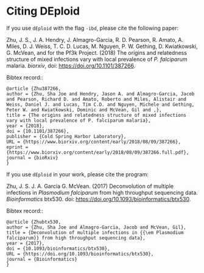 
Citing DEploid
==============

If you use `dEploid` with the flag `-ibd`, please cite the following paper:

Zhu, J. S., J. A. Hendry, J. Almagro-Garcia, R. D. Pearson, R. Amato, A. Miles, D. J. Weiss, T. C. D. Lucas, M. Nguyen, P. W. Gething, D. Kwiatkowski, G. McVean, and for the Pf3k Project. (2018) The origins and relatedness structure of mixed infections vary with local prevalence of *P. falciparum* malaria. *biorxiv*, doi: https://doi.org/10.1101/387266.

Bibtex record::

    @article {Zhu387266,
    author = {Zhu, Sha Joe and Hendry, Jason A. and Almagro-Garcia, Jacob and Pearson, Richard D. and Amato, Roberto and Miles, Alistair and Weiss, Daniel J. and Lucas, Tim C.D. and Nguyen, Michele and Gething, Peter W. and Kwiatkowski, Dominic and McVean, Gil and ,},
    title = {The origins and relatedness structure of mixed infections vary with local prevalence of P. falciparum malaria},
    year = {2018},
    doi = {10.1101/387266},
    publisher = {Cold Spring Harbor Laboratory},
    URL = {https://www.biorxiv.org/content/early/2018/08/09/387266},
    eprint = {https://www.biorxiv.org/content/early/2018/08/09/387266.full.pdf},
    journal = {bioRxiv}
    }


If you use ``dEploid`` in your work, please cite the program:

Zhu, J. S. J. A. Garcia G. McVean. (2017) Deconvolution of multiple infections in *Plasmodium falciparum* from high throughput sequencing data. *Bioinformatics* btx530. doi: https://doi.org/10.1093/bioinformatics/btx530.

Bibtex record::

    @article {Zhubtx530,
    author = {Zhu, Sha Joe and Almagro-Garcia, Jacob and McVean, Gil},
    title = {Deconvolution of multiple infections in {{\em Plasmodium falciparum}} from high throughput sequencing data},
    year = {2017},
    doi = {10.1093/bioinformatics/btx530},
    URL = {https://doi.org/10.1093/bioinformatics/btx530},
    journal = {Bioinformatics}
    }
